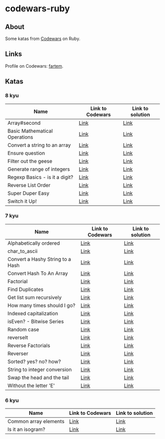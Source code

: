 # codewars-ruby

## About

Some katas from [Codewars](https://www.codewars.com) on Ruby.

## Links

Profile on Codewars: [fartem](https://www.codewars.com/users/fartem).

## Katas

### 8 kyu

| Name | Link to Codewars | Link to solution |
| --- | --- | --- |
| Array#second | [Link](https://www.codewars.com/kata/536c6f2349aa8b16520002e0) | [Link](https://github.com/fartem/codewars-ruby/blob/master/codewars/kyu8/array_second.rb) |
| Basic Mathematical Operations | [Link](https://www.codewars.com/kata/57356c55867b9b7a60000bd) | [Link](https://github.com/fartem/codewars-ruby/blob/master/codewars/kyu8/basic_mathematical_operations.rb) |
| Convert a string to an array | [Link](https://www.codewars.com/kata/57e76bc428d6fbc2d500036d) | [Link](https://github.com/fartem/codewars-ruby/blob/master/codewars/kyu8/convert_a_string_to_an_array.rb) |
| Ensure question | [Link](https://www.codewars.com/kata/5866fc43395d9138a7000006) | [Link](https://github.com/fartem/codewars-ruby/blob/master/codewars/kyu8/ensure_question.rb) |
| Filter out the geese | [Link](https://www.codewars.com/kata/57ee4a67108d3fd9eb0000e7) | [Link](https://github.com/fartem/codewars-ruby/blob/master/codewars/kyu8/filter_out_the_geese.rb) |
| Generate range of integers | [Link](https://www.codewars.com/kata/55eca815d0d20962e1000106) | [Link](https://github.com/fartem/codewars-ruby/blob/master/codewars/kyu8/generate_range_of_integers.rb) |
| Regexp Basics - is it a digit? | [Link](https://www.codewars.com/kata/567bf4f7ee34510f69000032) | [Link](https://github.com/fartem/codewars-ruby/blob/master/codewars/kyu8/is_it_a_digit.rb) |
| Reverse List Order | [Link](https://www.codewars.com/kata/53da6d8d112bd1a0dc00008b) | [Link](https://github.com/fartem/codewars-ruby/blob/master/codewars/kyu8/reverse_list_order.rb) |
| Super Duper Easy | [Link](https://www.codewars.com/kata/55a5bfaa756cfede78000026) | [Link](https://github.com/fartem/codewars-ruby/blob/master/codewars/kyu8/super_duper_easy.rb) |
| Switch it Up! | [Link](https://www.codewars.com/kata/5808dcb8f0ed42ae34000031) | [Link](https://github.com/fartem/codewars-ruby/blob/master/codewars/kyu8/switch_it_up.rb) |

### 7 kyu

| Name | Link to Codewars | Link to solution |
| --- | --- | --- |
| Alphabetically ordered | [Link](https://www.codewars.com/kata/5a8059b1fd577709860000f6) | [Link](https://github.com/fartem/codewars-ruby/blob/master/codewars/kyu7/alphabetically_ordered.rb) |
| char_to_ascii | [Link](https://www.codewars.com/kata/55e9529cbdc3b29d8c000016) | [Link](https://github.com/fartem/codewars-ruby/blob/master/codewars/kyu7/char_to_ascii.rb) |
| Convert a Hashy String to a Hash | [Link](https://www.codewars.com/kata/57df097c1dbd8f971500003f) | [Link](https://github.com/fartem/codewars-ruby/blob/master/codewars/kyu7/convert_a_hashy_string_to_a_hash.rb) |
| Convert Hash To An Array | [Link](https://www.codewars.com/kata/59557b2a6e595316ab000046) | [Link](https://github.com/fartem/codewars-ruby/blob/master/codewars/kyu7/convert_hash_to_an_array.rb) |
| Factorial | [Link](https://www.codewars.com/kata/57a049e253ba33ac5e000212) | [Link](https://github.com/fartem/codewars-ruby/blob/master/codewars/kyu7/factorial.rb) |
| Find Duplicates | [Link](https://www.codewars.com/kata/5558cc216a7a231ac9000022) | [Link](https://github.com/fartem/codewars-ruby/blob/master/codewars/kyu7/find_duplicates.rb) |
| Get list sum recursively | [Link](https://www.codewars.com/kata/57a84137cf1fa5f9f80000d6) | [Link](https://github.com/fartem/codewars-ruby/blob/master/codewars/kyu7/get_list_sum_recursively.rb) |
| How many times should I go? | [Link](https://www.codewars.com/kata/57efcb78e77282f4790003d8) | [Link](https://github.com/fartem/codewars-ruby/blob/master/codewars/kyu7/how_many_times_should_i_go.rb) |
| Indexed capitalization | [Link](https://www.codewars.com/kata/59cfc09a86a6fdf6df0000f1) | [Link](https://github.com/fartem/codewars-ruby/blob/master/codewars/kyu7/indexed_capitalization.rb) |
| isEven? - Bitwise Series | [Link](https://www.codewars.com/kata/592a33e549fe9840a8000ba1) | [Link](https://github.com/fartem/codewars-ruby/blob/master/codewars/kyu7/is_even_bitwise_series.rb) |
| Random case | [Link](https://www.codewars.com/kata/57073869924f34185100036d) | [Link](https://github.com/fartem/codewars-ruby/blob/master/codewars/kyu7/random_case.rb) |
| reverseIt | [Link](https://www.codewars.com/kata/557a2c136b19113912000010) | [Link](https://github.com/fartem/codewars-ruby/blob/master/codewars/kyu7/reverseIt.rb) |
| Reverse Factorials | [Link](https://www.codewars.com/kata/58067088c27998b119000451) | [Link](https://github.com/fartem/codewars-ruby/blob/master/codewars/kyu7/reverse_factorials.rb) |
| Reverser | [Link](https://www.codewars.com/kata/58069e4cf3c13ef3a6000168) | [Link](https://github.com/fartem/codewars-ruby/blob/master/codewars/kyu7/reverser.rb) |
| Sorted? yes? no? how? | [Link](https://www.codewars.com/kata/580a4734d6df748060000045) | [Link](https://github.com/fartem/codewars-ruby/blob/master/codewars/kyu7/sorted_yes_no_how.rb) |
| String to integer conversion | [Link](https://www.codewars.com/kata/54fdadc8762e2e51e400032c) | [Link](https://github.com/fartem/codewars-ruby/blob/master/codewars/kyu7/string_to_integer_conversion.rb) |
| Swap the head and the tail | [Link](https://www.codewars.com/kata/5a34f087c5e28462d9000082) | [Link](https://github.com/fartem/codewars-ruby/blob/master/codewars/kyu7/swap_the_head_and_the_tail.rb) |
| Without the letter 'E' | [Link](https://www.codewars.com/kata/594b8e182fa0a0d7fc000875) | [Link](https://github.com/fartem/codewars-ruby/blob/master/codewars/kyu7/without_the_letter_e.rb) |

### 6 kyu

| Name | Link to Codewars | Link to solution |
| --- | --- | --- |
| Common array elements | [Link](https://www.codewars.com/kata/5a6225e5d8e145b540000127) | [Link](https://github.com/fartem/codewars-ruby/blob/master/codewars/kyu6/common_array_elements.rb) |
| Is it an isogram? | [Link](https://www.codewars.com/kata/586d79182e8d9cfaba0000f1) | [Link](https://github.com/fartem/codewars-ruby/blob/master/codewars/kyu6/is_it_an_isogram.rb) |
